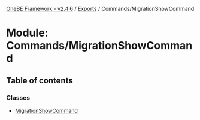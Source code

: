 [OneBE Framework - v2.4.6](../README.md) / [Exports](../modules.md) / Commands/MigrationShowCommand

# Module: Commands/MigrationShowCommand

## Table of contents

### Classes

- [MigrationShowCommand](../classes/Commands_MigrationShowCommand.MigrationShowCommand.md)

